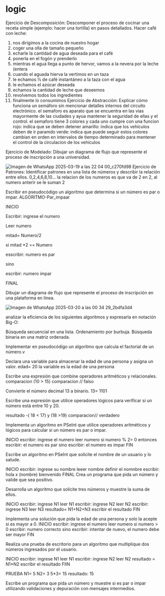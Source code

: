 # logic
Ejercicio de Descomposición: Descomponer el proceso de cocinar una receta simple (ejemplo: hacer una tortilla) en pasos detallados.
Hacer café con leche:
1) nos dirigimos a la cocina de nuestro hogar 
2) coger una olla de tamaño pequeño 
3) echarle la cantidad de agua deseada para el café 
4) ponerla en el fogón y prenderlo 
5) mientras el agua llega a punto de hervor, vamos a la nevera por la leche (entera
6) cuando el aguada hierva la vertimos en un taza 
7) le echamos ½ de café instantáneo a la taza con el agua
8) le echamos el azúcar deseada 
9) echamos la cantidad de leche que deseemos 
10) revolvemos todos los ingredientes 
11) finalmente lo consumimos
Ejercicio de Abstracción: Explicar cómo funciona un semáforo sin mencionar detalles internos del circuito electrónico.
el semaforo es aparato que se encuentra en las vias mayormente de las ciudades y ayua mantener la seguridad de ellas y el control. el semaforo tiene 3 colores y cada uno cumpre con una funcion
rojo: indica que se deben detener
amarillo: indica que los vehículos deben de ir paramdo
verde: indica que puede seguir
estos colores cambian en orden en intervalos de tiempo determinado para mentener el control de la circulacion de los vehiculos 

Ejercicio de Modelado: Dibujar un diagrama de flujo que represente el proceso de inscripción a una universidad.

![Imagen de WhatsApp 2025-03-19 a las 22 04 00_c270fd98](https://github.com/user-attachments/assets/f2257b13-1ee2-400f-91b3-f7f9bb9e542b)
Ejercicio de Patrones: Identificar patrones en una lista de números y describir la relación entre ellos.
0,2,4,6,8,10...
la relacion de los numeros es que va de 2 en 2, al numero anterir se le suman 2

Escribir en pseudocódigo un algoritmo que determina si un número es par o impar.
ALGORITMO-Par_impaar

INICIO

  Escribir: ingrese el numero
  
  
  Leer numero 
  
  mitad= Numero/2
  
  si mitad *2 == Numero
  
  esscribir: numero es par
  
  sino
  
  escribir:  numero impar

FINAL
  
Dibujar un diagrama de flujo que represente el proceso de inscripción en una plataforma en línea.

![Imagen de WhatsApp 2025-03-20 a las 00 34 29_2bdfa3d4](https://github.com/user-attachments/assets/9abe7759-db06-495d-912f-01cad989d300)

analizar la eficiencia de los siguientes algoritmos y expresarla en notación Big-O:

Búsqueda secuencial en una lista.
Ordenamiento por burbuja.
Búsqueda binaria en una matriz ordenada.

Implementar en pseudocódigo un algoritmo que calcula el factorial de un número.v 

Declara una variable para almacenar la edad de una persona y asigna un valor. 
edad= 20 la variable es la edad de una persona 

Escribe una expresión que combine operadores aritméticos y relacionales.
comparacion (10 > 15) comparacion // falso 

Convierte el número decimal 13 a binario.
13= 1101

Escribe una expresión que utilice operadores lógicos para verificar si un número está entre 10 y 20.

resultado -( 18 < 17) y (18 >19) comparacion// verdadero 

Implementa un algoritmo en PSeInt que utilice operadores aritméticos y lógicos para calcular si un número es par o impar.


INICIO
  escribir: ingrese el numero 
  leer numero 
  si numero % 2= 0 entonces 
  escribir: el numero es par 
  sino
  escribir: el numero es impar
FIN 

Escribe un algoritmo en PSeInt que solicite el nombre de un usuario y lo salude.


INICIO
  escribir: ingrese su nombre 
  leeer nombre
  definir el nomnbre 
  escribir: hola x (nombre) bienvenido 
FINAL
Crea un programa que pida un número y valide que sea positivo.


Desarrolla un algoritmo que solicite tres números y muestre la suma de ellos.


INICIO
  escribir: ingrese N1 
  leer N1
  escribir: ingrese N2
  leer N2 
  escribir: ingrese N3
  leer N3 
  resultado= N1+N2+N3
  escribir el resultado
FIN 

Implementa una solución que pida la edad de una persona y solo la acepte si es mayor a 0.
INICIO
  escribir: ingrese el numero
  leer numero
  si numero > 0
  escribir: numero correcto 
  sino
  escribir: intentar de nuevo, el numero debe ser mayor
FIN

  
Realiza una prueba de escritorio para un algoritmo que multiplique dos números ingresados por el usuario.


INICIO
  escribir: ingrese N1 
  leer N1
  escribir: ingrese N2
  leer N2 
  resultado = N1*N2 
  escribir el resultado
FIIN 

PRUEBA 
N1= 5 
N2= 3 
5*3= 15
resultado: 15 


Escribe un programa que pida un número y muestre si es par o impar utilizando validaciones y depuración con mensajes intermedios.
  
